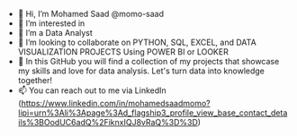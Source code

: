 - 👋 Hi, I’m Mohamed Saad @momo-saad
- 👀 I’m interested in 
- 🌱 I’m a Data Analyst
- 🤝 I’m looking to collaborate on PYTHON, SQL, EXCEL, and DATA VISUALIZATION PROJECTS Using POWER BI or LOOKER
- 🌱 In this GitHub you will find a collection of my projects that showcase my skills and love for data analysis. Let's turn data into knowledge together!
- 📫 You can reach out to me via LinkedIn (https://www.linkedin.com/in/mohamedsaadmomo?lipi=urn%3Ali%3Apage%3Ad_flagship3_profile_view_base_contact_details%3BOodUC6adQ%2FiknxIQJ8vRaQ%3D%3D)
<!---
momo-saad/momo-saad is a ✨ special ✨ repository because its `README.md` (this file) appears on your GitHub profile.
You can click the Preview link to take a look at your changes.
--->
